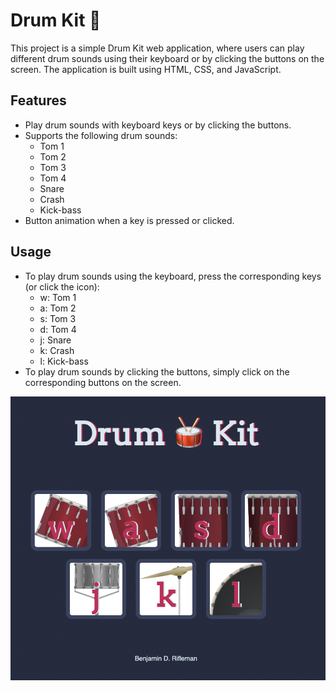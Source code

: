 # Drum Kit 🥁

This project is a simple Drum Kit web application, where users can play different drum sounds using their keyboard or by clicking the buttons on the screen. The application is built using HTML, CSS, and JavaScript.

## Features
- Play drum sounds with keyboard keys or by clicking the buttons.
- Supports the following drum sounds:
  - Tom 1
  - Tom 2
  - Tom 3
  - Tom 4
  - Snare
  - Crash
  - Kick-bass
- Button animation when a key is pressed or clicked.

## Usage

- To play drum sounds using the keyboard, press the corresponding keys (or click the icon):
  - w: Tom 1
  - a: Tom 2
  - s: Tom 3
  - d: Tom 4
  - j: Snare
  - k: Crash
  - l: Kick-bass
- To play drum sounds by clicking the buttons, simply click on the corresponding buttons on the screen.

![](https://github.com/rifleben/drum-kit/blob/main/Screenshot%202023-03-28%20at%209.01.31%20PM.png)
